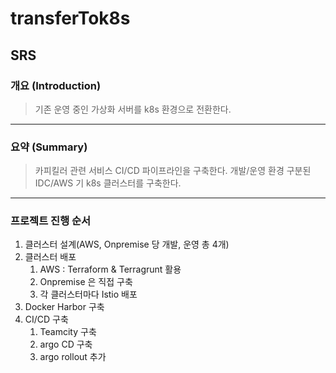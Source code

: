 # transferTok8s
## SRS
### 개요 (Introduction)  
>기존 운영 중인 가상화 서버를 k8s 환경으로 전환한다.
---
### 요약 (Summary)
>카피킬러 관련 서비스 CI/CD 파이프라인을 구축한다.
>개발/운영 환경 구분된 IDC/AWS 기 k8s 클러스터를 구축한다. 
---
### 프로젝트 진행 순서
1. 클러스터 설계(AWS, Onpremise 당 개발, 운영 총 4개)  
2. 클러스터 배포
    1. AWS : Terraform & Terragrunt 활용  
    2. Onpremise 은 직접 구축
    3. 각 클러스터마다 Istio 배포
3. Docker Harbor 구축
4. CI/CD 구축
    1. Teamcity 구축
    2. argo CD 구축
    3. argo rollout 추가
    


